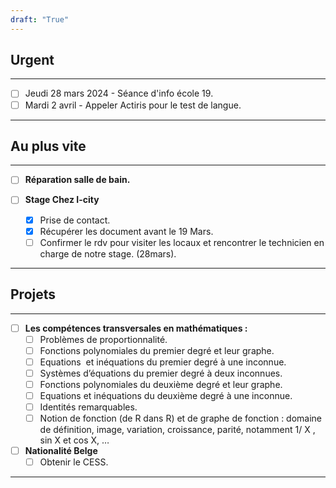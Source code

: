 ```yaml
---
draft: "True"
---
```

## Urgent
---

- [ ] Jeudi 28 mars 2024 - Séance d'info école 19.
- [ ] Mardi 2 avril - Appeler Actiris pour le test de langue.
---
## Au plus vite
---

- [ ] **Réparation salle de bain.**

- [ ] **Stage Chez I-city**
	- [x] Prise de contact.
	- [x] Récupérer les document avant le 19 Mars.
	- [ ] Confirmer le rdv pour visiter les locaux et rencontrer le technicien en charge de notre stage. (28mars).
---
## Projets
---
- [ ] **Les compétences transversales en mathématiques :**  
	- [ ] Problèmes de proportionnalité.
	- [ ] Fonctions polynomiales du premier degré et leur graphe.
	- [ ] Equations  et inéquations du premier degré à une inconnue.
	- [ ] Systèmes d’équations du premier degré à deux inconnues.
	- [ ] Fonctions polynomiales du deuxième degré et leur graphe.
	- [ ] Equations et inéquations du deuxième degré à une inconnue.
	- [ ] Identités remarquables.
	- [ ] Notion de fonction (de R dans R) et de graphe de fonction : domaine de définition, image, variation, croissance, parité, notamment 1/ X , sin X et cos X, …	

- [ ] **Nationalité Belge**
	- [ ] Obtenir le CESS.
---
